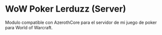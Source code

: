 # WoW Poker Lerduzz (Server)
Modulo compatible con AzerothCore para el servidor de mi juego de poker para World of Warcraft.

